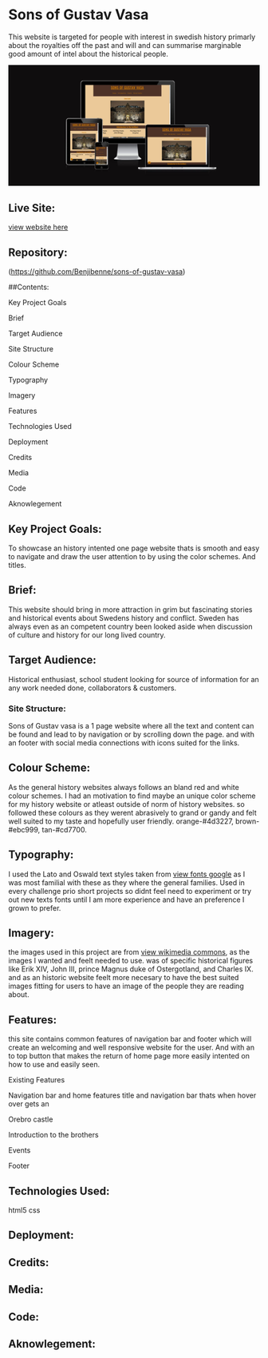 # Sons of Gustav Vasa

This website is targeted for people with interest in swedish history primarly about the royalties off the past
and will and can summarise marginable good amount of intel about the historical people.

![responsive image](https://github.com/Benjibenne/sons-of-gustav-vasa/blob/main/docs/responsive-image.jpg)

## Live Site:
[view website here](https://benjibenne.github.io/sons-of-gustav-vasa/)

## Repository:
(https://github.com/Benjibenne/sons-of-gustav-vasa)

##Contents:

Key Project Goals

Brief

Target Audience

Site Structure

Colour Scheme

Typography

Imagery

Features

Technologies Used

Deployment

Credits

Media

Code

Aknowlegement

## Key Project Goals:
To showcase an history intented one page website thats is smooth and easy to navigate and draw the user attention to by using the color schemes. 
And titles. 

## Brief:
This website should bring in more attraction in grim but fascinating stories and historical events about Swedens history and conflict.
Sweden has always even as an competent country been looked aside when discussion of culture and history for our long lived country.


## Target Audience:
Historical enthusiast, school student looking for source of information for an any work needed done, collaborators & customers.

### Site Structure:
Sons of Gustav vasa is a 1 page website where all the text and content can be found and lead to by navigation or by scrolling down the page.
and with an footer with social media connections with icons suited for the links.

## Colour Scheme:
As the general history websites always follows an bland red and white colour schemes. 
I had an motivation to find maybe an unique color scheme for my history website or atleast outside of norm of history websites.
so followed these colours as they werent abrasively to grand or gandy and felt well suited to my taste and hopefully user friendly.
orange-#4d3227, brown-#ebc999, tan-#cd7700.


## Typography:
I used the Lato and Oswald text styles taken from [view fonts google](https://fonts.google.com/) as I was most familial with these as they where the general families. 
Used in every challenge prio short projects so didnt feel need to experiment 
or try out new texts fonts until I am more experience and have an preference I grown to prefer.

## Imagery:
the images used in this project are from [view wikimedia commons](https://commons.wikimedia.org/wiki/Main_Page), as the images I wanted and feelt needed to use.
was of specific historical figures like Erik XIV, John III, prince Magnus duke of Ostergotland, and Charles IX.
and as an historic website feelt more necesary to have the best suited images fitting for users to have an image of the people they are reading about.

## Features:
this site contains common features of navigation bar and footer which will create an welcoming and well responsive website for the user.
And with an to top button that makes the return of home page more easily intented on how to use and easily seen.

Existing Features

Navigation bar and home
features title and navigation bar thats when hover over gets an 


Orebro castle

Introduction to the brothers

Events

Footer 

## Technologies Used:
html5
css

## Deployment:

## Credits:

## Media:

## Code:

## Aknowlegement: